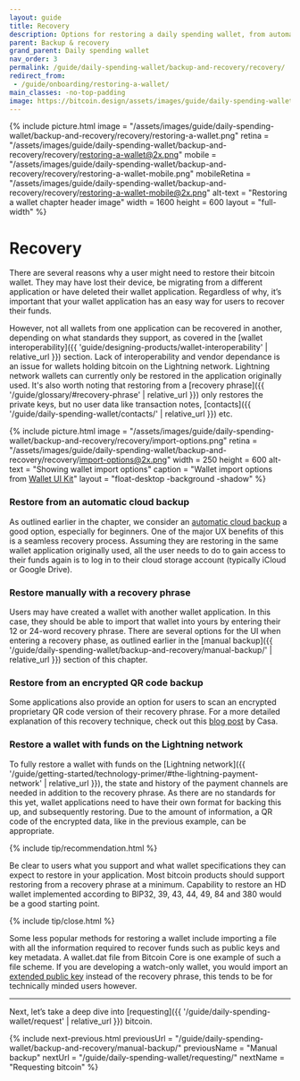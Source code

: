 ```yaml
---
layout: guide
title: Recovery
description: Options for restoring a daily spending wallet, from automatic cloud backup to recovery phrases, and more.
parent: Backup & recovery
grand_parent: Daily spending wallet
nav_order: 3
permalink: /guide/daily-spending-wallet/backup-and-recovery/recovery/
redirect_from:
 - /guide/onboarding/restoring-a-wallet/
main_classes: -no-top-padding
image: https://bitcoin.design/assets/images/guide/daily-spending-wallet/backup-and-recovery/recovery/restoring-a-wallet-preview.png
---
```


<!--

Illustration sources:

- https://www.figma.com/file/qr4P17z6WSPADm6oW0cKw2/?node-id=0%3A1

-->

{% include picture.html
   image = "/assets/images/guide/daily-spending-wallet/backup-and-recovery/recovery/restoring-a-wallet.png"
   retina = "/assets/images/guide/daily-spending-wallet/backup-and-recovery/recovery/restoring-a-wallet@2x.png"
   mobile = "/assets/images/guide/daily-spending-wallet/backup-and-recovery/recovery/restoring-a-wallet-mobile.png"
   mobileRetina = "/assets/images/guide/daily-spending-wallet/backup-and-recovery/recovery/restoring-a-wallet-mobile@2x.png"
   alt-text = "Restoring a wallet chapter header image"
   width = 1600
   height = 600
   layout = "full-width"
%}

# Recovery

<div class="center" markdown="1">

There are several reasons why a user might need to restore their bitcoin wallet. They may have lost their device, be migrating from a different application or have deleted their wallet application. Regardless of why, it’s important that your wallet application has an easy way for users to recover their funds.

However, not all wallets from one application can be recovered in another, depending on what standards they support, as covered in the [wallet interoperability]({{ 'guide/designing-products/wallet-interoperability' | relative_url }}) section. Lack of interoperability and vendor dependance is an issue for wallets holding bitcoin on the Lightning network. Lightning network wallets can currently only be restored in the application originally used. It's also worth noting that restoring from a [recovery phrase]({{ '/guide/glossary/#recovery-phrase' | relative_url }}) only restores the private keys, but no user data like transaction notes, [contacts]({{ '/guide/daily-spending-wallet/contacts/' | relative_url }}) etc.

{% include picture.html
   image = "/assets/images/guide/daily-spending-wallet/backup-and-recovery/recovery/import-options.png"
   retina = "/assets/images/guide/daily-spending-wallet/backup-and-recovery/recovery/import-options@2x.png"
   width = 250
   height = 600
   alt-text = "Showing wallet import options"
   caption = "Wallet import options from [Wallet UI Kit](https://www.figma.com/file/VB3GQdAnhl8yta44DY3PSV/Bitcoin-Wallet-UI-Kit?node-id=1227%3A27425)"
   layout = "float-desktop -background -shadow"
%}

</div>

### Restore from an automatic cloud backup

As outlined earlier in the chapter, we consider an [automatic cloud backup](/guide/daily-spending-wallet/backup-and-recovery/cloud-backup/) a good option, especially for beginners. One of the major UX benefits of this is a seamless recovery process. Assuming they are restoring in the same wallet application originally used, all the user needs to do to gain access to their funds again is to log in to their cloud storage account (typically iCloud or Google Drive).

### Restore manually with a recovery phrase

Users may have created a wallet with another wallet application. In this case, they should be able to import that wallet into yours by entering their 12 or 24-word recovery phrase. There are several options for the UI when entering a recovery phase, as outlined earlier in the [manual backup]({{ '/guide/daily-spending-wallet/backup-and-recovery/manual-backup/' | relative_url }}) section of this chapter.

### Restore from an encrypted QR code backup

Some applications  also provide an option for users to scan an encrypted proprietary QR code version of their recovery phrase. For a more detailed explanation of this recovery technique, check out this [blog post](https://blog.keys.casa/product-update-transaction-memos-encrypted-backups/) by Casa.

### Restore a wallet with funds on the Lightning network

To fully restore a wallet with funds on the [Lightning network]({{ '/guide/getting-started/technology-primer/#the-lightning-payment-network' | relative_url }}), the state and history of the payment channels are needed in addition to the recovery phrase. As there are no standards for this yet, wallet applications need to have their own format for backing this up, and subsequently restoring. Due to the amount of information, a QR code of the encrypted data, like in the previous example, can be appropriate.

{% include tip/recommendation.html %}

Be clear to users what you support and what wallet specifications they can expect to restore in your application. Most bitcoin products should support restoring from a recovery phrase at a minimum. Capability to restore an HD wallet implemented according to BIP32, 39, 43, 44, 49, 84 and 380 would be a good starting point.

{% include tip/close.html %}

Some less popular methods for restoring a wallet include importing a file with all the information required to recover funds such as public keys and key metadata. A wallet.dat file from Bitcoin Core is one example of such a file scheme. If you are developing a watch-only wallet, you would import an [extended public key](/guide/glossary/#extended-public-key-xpub-ypub-zpub) instead of the recovery phrase, this tends to be for technically minded users however.

---

Next, let’s take a deep dive into [requesting]({{ '/guide/daily-spending-wallet/request' | relative_url }}) bitcoin.

{% include next-previous.html
   previousUrl = "/guide/daily-spending-wallet/backup-and-recovery/manual-backup/"
   previousName = "Manual backup"
   nextUrl = "/guide/daily-spending-wallet/requesting/"
   nextName = "Requesting bitcoin"
%}
